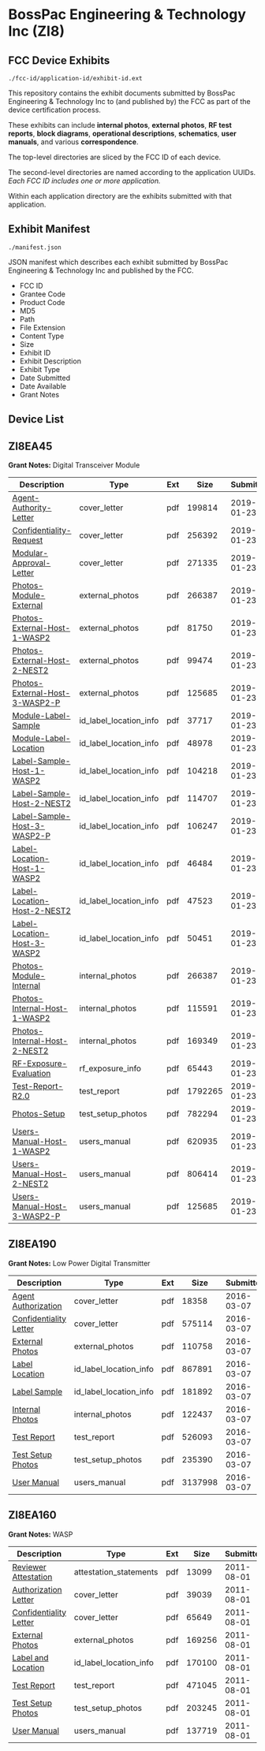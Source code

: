 # BossPac Engineering & Technology Inc (ZI8)
## FCC Device Exhibits

```
./fcc-id/application-id/exhibit-id.ext
```

This repository contains the exhibit documents submitted by BossPac Engineering & Technology Inc to (and published by) the FCC as part of the device certification process.

These exhibits can include **internal photos**, **external photos**, **RF test reports**, **block diagrams**, **operational descriptions**, **schematics**, **user manuals**, and various **correspondence**.

The top-level directories are sliced by the FCC ID of each device.

The second-level directories are named according to the application UUIDs. *Each FCC ID includes one or more application.*

Within each application directory are the exhibits submitted with that application. 

## Exhibit Manifest

```
./manifest.json
```

JSON manifest which describes each exhibit submitted by BossPac Engineering & Technology Inc and published by the FCC.

- FCC ID
- Grantee Code
- Product Code
- MD5
- Path
- File Extension
- Content Type
- Size
- Exhibit ID
- Exhibit Description
- Exhibit Type
- Date Submitted
- Date Available
- Grant Notes

## Device List
## ZI8EA45
**Grant Notes:** Digital Transceiver Module

| Description | Type | Ext | Size | Submitted | Available |
| ----------- | ---- | --- | ---- | --------- | --------- |
| [Agent-Authority-Letter](ZI8EA45/ef51eac76d7db2357c44ca08eb1f92c9/4140891.pdf) | cover_letter | pdf | 199814 | 2019-01-23 | 2019-01-23 |
| [Confidentiality-Request](ZI8EA45/ef51eac76d7db2357c44ca08eb1f92c9/4140892.pdf) | cover_letter | pdf | 256392 | 2019-01-23 | 2019-01-23 |
| [Modular-Approval-Letter](ZI8EA45/ef51eac76d7db2357c44ca08eb1f92c9/4140893.pdf) | cover_letter | pdf | 271335 | 2019-01-23 | 2019-01-23 |
| [Photos-Module-External](ZI8EA45/ef51eac76d7db2357c44ca08eb1f92c9/4140883.pdf) | external_photos | pdf | 266387 | 2019-01-23 | 2019-07-22 |
| [Photos-External-Host-1-WASP2](ZI8EA45/ef51eac76d7db2357c44ca08eb1f92c9/4140885.pdf) | external_photos | pdf | 81750 | 2019-01-23 | 2019-07-22 |
| [Photos-External-Host-2-NEST2](ZI8EA45/ef51eac76d7db2357c44ca08eb1f92c9/4140886.pdf) | external_photos | pdf | 99474 | 2019-01-23 | 2019-07-22 |
| [Photos-External-Host-3-WASP2-P](ZI8EA45/ef51eac76d7db2357c44ca08eb1f92c9/4140882.pdf) | external_photos | pdf | 125685 | 2019-01-23 | 2019-07-22 |
| [Module-Label-Sample](ZI8EA45/ef51eac76d7db2357c44ca08eb1f92c9/4140896.pdf) | id_label_location_info | pdf | 37717 | 2019-01-23 | 2019-01-23 |
| [Module-Label-Location](ZI8EA45/ef51eac76d7db2357c44ca08eb1f92c9/4140897.pdf) | id_label_location_info | pdf | 48978 | 2019-01-23 | 2019-01-23 |
| [Label-Sample-Host-1-WASP2](ZI8EA45/ef51eac76d7db2357c44ca08eb1f92c9/4140898.pdf) | id_label_location_info | pdf | 104218 | 2019-01-23 | 2019-01-23 |
| [Label-Sample-Host-2-NEST2](ZI8EA45/ef51eac76d7db2357c44ca08eb1f92c9/4140899.pdf) | id_label_location_info | pdf | 114707 | 2019-01-23 | 2019-01-23 |
| [Label-Sample-Host-3-WASP2-P](ZI8EA45/ef51eac76d7db2357c44ca08eb1f92c9/4140900.pdf) | id_label_location_info | pdf | 106247 | 2019-01-23 | 2019-01-23 |
| [Label-Location-Host-1-WASP2](ZI8EA45/ef51eac76d7db2357c44ca08eb1f92c9/4140901.pdf) | id_label_location_info | pdf | 46484 | 2019-01-23 | 2019-01-23 |
| [Label-Location-Host-2-NEST2](ZI8EA45/ef51eac76d7db2357c44ca08eb1f92c9/4140902.pdf) | id_label_location_info | pdf | 47523 | 2019-01-23 | 2019-01-23 |
| [Label-Location-Host-3-WASP2](ZI8EA45/ef51eac76d7db2357c44ca08eb1f92c9/4140903.pdf) | id_label_location_info | pdf | 50451 | 2019-01-23 | 2019-01-23 |
| [Photos-Module-Internal](ZI8EA45/ef51eac76d7db2357c44ca08eb1f92c9/4140883.pdf) | internal_photos | pdf | 266387 | 2019-01-23 | 2019-07-22 |
| [Photos-Internal-Host-1-WASP2](ZI8EA45/ef51eac76d7db2357c44ca08eb1f92c9/4140888.pdf) | internal_photos | pdf | 115591 | 2019-01-23 | 2019-07-22 |
| [Photos-Internal-Host-2-NEST2](ZI8EA45/ef51eac76d7db2357c44ca08eb1f92c9/4140889.pdf) | internal_photos | pdf | 169349 | 2019-01-23 | 2019-07-22 |
| [RF-Exposure-Evaluation](ZI8EA45/ef51eac76d7db2357c44ca08eb1f92c9/4140895.pdf) | rf_exposure_info | pdf | 65443 | 2019-01-23 | 2019-01-23 |
| [Test-Report-R2.0](ZI8EA45/ef51eac76d7db2357c44ca08eb1f92c9/4140894.pdf) | test_report | pdf | 1792265 | 2019-01-23 | 2019-01-23 |
| [Photos-Setup](ZI8EA45/ef51eac76d7db2357c44ca08eb1f92c9/4140890.pdf) | test_setup_photos | pdf | 782294 | 2019-01-23 | 2019-07-22 |
| [Users-Manual-Host-1-WASP2](ZI8EA45/ef51eac76d7db2357c44ca08eb1f92c9/4140880.pdf) | users_manual | pdf | 620935 | 2019-01-23 | 2019-07-22 |
| [Users-Manual-Host-2-NEST2](ZI8EA45/ef51eac76d7db2357c44ca08eb1f92c9/4140881.pdf) | users_manual | pdf | 806414 | 2019-01-23 | 2019-07-22 |
| [Users-Manual-Host-3-WASP2-P](ZI8EA45/ef51eac76d7db2357c44ca08eb1f92c9/4140882.pdf) | users_manual | pdf | 125685 | 2019-01-23 | 2019-07-22 |
## ZI8EA190
**Grant Notes:** Low Power Digital Transmitter

| Description | Type | Ext | Size | Submitted | Available |
| ----------- | ---- | --- | ---- | --------- | --------- |
| [Agent Authorization](ZI8EA190/6246a55b519d67af0a121f65dcdc9ec7/2921505.pdf) | cover_letter | pdf | 18358 | 2016-03-07 | 2016-03-07 |
| [Confidentiality Letter](ZI8EA190/6246a55b519d67af0a121f65dcdc9ec7/2921506.pdf) | cover_letter | pdf | 575114 | 2016-03-07 | 2016-03-07 |
| [External Photos](ZI8EA190/6246a55b519d67af0a121f65dcdc9ec7/2921504.pdf) | external_photos | pdf | 110758 | 2016-03-07 | 2016-03-07 |
| [Label Location](ZI8EA190/6246a55b519d67af0a121f65dcdc9ec7/2921508.pdf) | id_label_location_info | pdf | 867891 | 2016-03-07 | 2016-03-07 |
| [Label Sample](ZI8EA190/6246a55b519d67af0a121f65dcdc9ec7/2921509.pdf) | id_label_location_info | pdf | 181892 | 2016-03-07 | 2016-03-07 |
| [Internal Photos](ZI8EA190/6246a55b519d67af0a121f65dcdc9ec7/2921507.pdf) | internal_photos | pdf | 122437 | 2016-03-07 | 2016-03-07 |
| [Test Report](ZI8EA190/6246a55b519d67af0a121f65dcdc9ec7/2921510.pdf) | test_report | pdf | 526093 | 2016-03-07 | 2016-03-07 |
| [Test Setup Photos](ZI8EA190/6246a55b519d67af0a121f65dcdc9ec7/2921511.pdf) | test_setup_photos | pdf | 235390 | 2016-03-07 | 2016-03-07 |
| [User Manual](ZI8EA190/6246a55b519d67af0a121f65dcdc9ec7/2921512.pdf) | users_manual | pdf | 3137998 | 2016-03-07 | 2016-03-07 |
## ZI8EA160
**Grant Notes:** WASP

| Description | Type | Ext | Size | Submitted | Available |
| ----------- | ---- | --- | ---- | --------- | --------- |
| [Reviewer Attestation](ZI8EA160/b6b25f7a679a7af1f0b9e0a9fd3332a3/1514154.pdf) | attestation_statements | pdf | 13099 | 2011-08-01 | 2011-08-01 |
| [Authorization Letter](ZI8EA160/b6b25f7a679a7af1f0b9e0a9fd3332a3/1514152.pdf) | cover_letter | pdf | 39039 | 2011-08-01 | 2011-08-01 |
| [Confidentiality Letter](ZI8EA160/b6b25f7a679a7af1f0b9e0a9fd3332a3/1514153.pdf) | cover_letter | pdf | 65649 | 2011-08-01 | 2011-08-01 |
| [External Photos](ZI8EA160/b6b25f7a679a7af1f0b9e0a9fd3332a3/1514156.pdf) | external_photos | pdf | 169256 | 2011-08-01 | 2011-08-01 |
| [Label and Location](ZI8EA160/b6b25f7a679a7af1f0b9e0a9fd3332a3/1514158.pdf) | id_label_location_info | pdf | 170100 | 2011-08-01 | 2011-08-01 |
| [Test Report](ZI8EA160/b6b25f7a679a7af1f0b9e0a9fd3332a3/1514161.pdf) | test_report | pdf | 471045 | 2011-08-01 | 2011-08-01 |
| [Test Setup Photos](ZI8EA160/b6b25f7a679a7af1f0b9e0a9fd3332a3/1514162.pdf) | test_setup_photos | pdf | 203245 | 2011-08-01 | 2011-08-01 |
| [User Manual](ZI8EA160/b6b25f7a679a7af1f0b9e0a9fd3332a3/1514163.pdf) | users_manual | pdf | 137719 | 2011-08-01 | 2011-08-01 |

